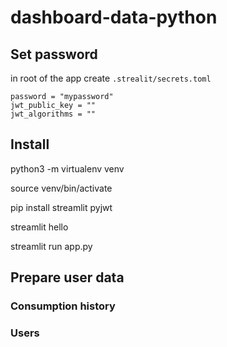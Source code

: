 # dashboard-data-python

## Set password

in root of the app create `.strealit/secrets.toml`

```
password = "mypassword"
jwt_public_key = ""
jwt_algorithms = ""
```


## Install

python3 -m virtualenv venv

source venv/bin/activate

pip install streamlit pyjwt

streamlit hello

streamlit run app.py


## Prepare user data

### Consumption history


### Users

```

```


